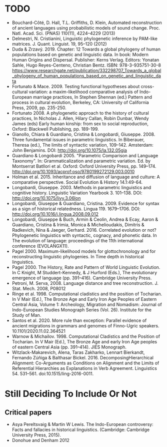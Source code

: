 # TODO

* Bouchard-Côté, D. Hall, T.L. Griffiths, D. Klein, Automated reconstruction of ancient languages using probabilistic models of sound change. Proc. Natl. Acad. Sci. (PNAS) 110(11), 4224–4229 (2013)
* Delmestri, N. Cristianini, Linguistic phylogenetic inference by PAM-like matrices. J. Quant. Linguist. 19, 95–120 (2012)
* Duda & Zrzavý. 2019. Chapter: 12 Towards a global phylogeny of human populations based on genetic and linguistic data. In book: Modern Human Origins and Dispersal. Publisher: Kerns Verlag. Editors: Yonatan Sahle, Hugo Reyes-Centeno, Christian Bentz. ISBN: 978-3-935751-30-8 https://www.researchgate.net/publication/332298707_Towards_a_global_phylogeny_of_human_populations_based_on_genetic_and_linguistic_data
* Fortunato & Mace. 2009. Testing functional hypotheses about cross-cultural variation: a maxim-likelihood comparative analysis of Indo-European marriage practices, In Stephen Shennan (ed.) Pattern and process in cultural evolution, Berkeley, CA: University of California Press, 2009, pp. 235-250.
* Fortunato 2008. A phylogenetic approach to the history of cultural practices, In Nicholas J. Allen, Hilary Callan, Robin Dunbar, Wendy James (eds) Early human kinship: from sex to social reproduction, Oxford: Blackwell Publishing, pp. 189-199.
* Gianollo, Chiara & Guardiano, Cristina & Longobardi, Giuseppe. 2008. Three fundamental issues in parametric linguistics. In Biberauer, Theresa (ed.), The limits of syntactic variation, 109–142. Amsterdam: John Benjamins. DOI:  http://doi.org/10.1075/la.132.05gia
* Guardiano & Longobardi 2005. "Parametric Comparison and Language Taxonomy". In: Grammaticalization and parametric variation. Ed. by Montserrat Batllori et al. Oxford: Oxford University Press, pp. 149–174. http://doi.org/10.1093/acprof:oso/9780199272129.003.0010
* Holman et al. 2015. Inheritance and diffusion of language and culture: A comparative perspective. Social Evolution & History 14.1:49-64.
* Longobardi, Giuseppe. 2003. Methods in parametric linguistics and cognitive history. Linguistic Variation Yearbook 3. 101–138. DOI:  http://doi.org/10.1075/livy.3.06lon
* Longobardi, Giuseppe & Guardiano, Cristina. 2009. Evidence for syntax as a sign of historical relatedness. Lingua 119. 1679–1706. DOI:  http://doi.org/10.1016/j.lingua.2008.09.012
* Longobardi, Giuseppe & Buch, Armin & Ceolin, Andrea & Ecay, Aaron & Guardiano, Cristina & Irimia, Monica & Michelioudakis, Dimitris & Radkevich, Nina & Jaeger, Gerhard. 2016. Correlated evolution or not? Phylogenetic linguistics with syntactic, cognacy, and phonetic data. In The evolution of language: proceedings of the 11th international conference (EVOLANGX11).
* Pagel 2000. Maximum-likelihood models for glottochronology and for reconstructing linguistic phylogenies. In Time depth in historical linguistics.
* Pagel 2000. The History, Rate and Pattern of World Linguistic Evolution. In C Knight, M Studdert-Kennedy, & J Hurford (Eds.), The evolutionary emergence of language (pp. 391–416). Cambridge University Press.
* Petroni, M. Serva, 2008. Language distance and tree reconstruction. J. Stat. Mech. 2008, P08012 
* Ringe et al. 1998. Computational cladistics and the position of Tocharian. In V Mair (Ed.), The Bronze Age and Early Iron Age Peoples of Eastern Central Asia, Volume 1: Archeology, Migration and Nomadism: Journal of Indo-European Studies Monograph Series (Vol. 26). Institute for the Study of Man.
* Santos et al. 2020. More rule than exception: Parallel evidence of ancient migrations in grammars and genomes of Finno-Ugric speakers. 10.1101/2020.11.02.364521
* Warnow & Michailov. 1998. Computational Cladistics and the Position of Tocharian. In V Mair (Ed.), The Bronze Age and early Iron Age peoples of eastern Central Asia (pp. 391–414). JIES Monograph.
* Witzlack-Makarevich, Alena, Taras Zakharko, Lennart Bierkandt, Fernando Zúñiga & Balthasar Bickel. 2016. DecomposingHierarchical Alignment: Co-Arguments as Conditions on Alignment and the Limits of Referential Hierarchies as Explanations in Verb Agreement. Linguistics 54. 531–561. doi:10.1515/ling-2016-0011. 


# Still Deciding To Include Or Not

## Critical papers

* Asya Pereltsvaig & Martin W Lewis. The Indo-European controversy: Facts and fallacies in historical linguistics. (Cambridge: Cambridge University Press, 2015).
* Donohue and Denham 2012

